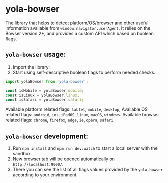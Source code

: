 # yola-bowser

The library that helps to detect platform/OS/browser and other useful information available from `window.navigator.userAgent`. It relies on the Bowser version 2+, and provides a custom API which based on boolean flags.

## `yola-bowser` usage:

1. Import the library:
2. Start using self-descriptive boolean flags to perform needed checks.

```javascript
import yolaBowser from 'yola-bowser';

const isMobile = yolaBowser.mobile;
const isLinux = yolaBowser.linux;
const isSafari = yolaBowser.safari;

```

Available platform related flags: `tablet`, `mobile`, `desktop`,
Available OS related flags: `android`, `ios`, `iPadOS`, `linux`, `macOS`, `windows`.
Available browser related flags: `chrome`, `firefox`, `edge`, `ie`, `opera`, `safari`.

## `yola-bowser` development:

1. Run `npm install` and `npm run dev:watch` to start a local server with the sandbox.
2. New browser tab will be opened automatically on `http://localhost:9000/`.
3. There you can see the list of all flags values provided by the `yola-bowser` according to your environment.
